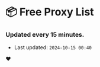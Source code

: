 # :package: Free Proxy List
### Updated every 15 minutes.

- Last updated: `2024-10-15 00:40`

:heart:
